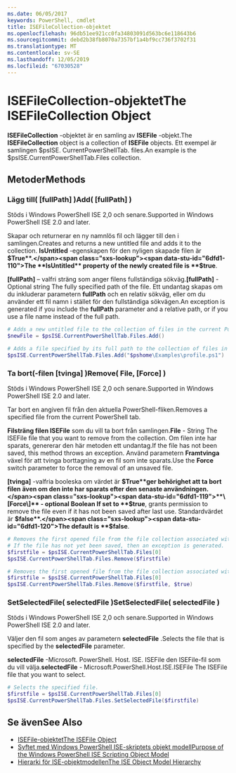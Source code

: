 ```yaml
---
ms.date: 06/05/2017
keywords: PowerShell, cmdlet
title: ISEFileCollection-objektet
ms.openlocfilehash: 96db51ee921cc0fa34803091d563bc6e118643b6
ms.sourcegitcommit: debd2b38fb8070a7357bf1a4bf9cc736f3702f31
ms.translationtype: MT
ms.contentlocale: sv-SE
ms.lasthandoff: 12/05/2019
ms.locfileid: "67030528"
---
```

# <a name="the-isefilecollection-object"></a><span data-ttu-id="6dfd1-103">ISEFileCollection-objektet</span><span class="sxs-lookup"><span data-stu-id="6dfd1-103">The ISEFileCollection Object</span></span>

<span data-ttu-id="6dfd1-104">**ISEFileCollection** -objektet är en samling av **ISEFile** -objekt.</span><span class="sxs-lookup"><span data-stu-id="6dfd1-104">The **ISEFileCollection** object is a collection of **ISEFile** objects.</span></span> <span data-ttu-id="6dfd1-105">Ett exempel är samlingen $psISE. CurrentPowerShellTab. files.</span><span class="sxs-lookup"><span data-stu-id="6dfd1-105">An example is the $psISE.CurrentPowerShellTab.Files collection.</span></span>

## <a name="methods"></a><span data-ttu-id="6dfd1-106">Metoder</span><span class="sxs-lookup"><span data-stu-id="6dfd1-106">Methods</span></span>

### <a name="add-fullpath-"></a><span data-ttu-id="6dfd1-107">Lägg till\( \[fullPath\] \)</span><span class="sxs-lookup"><span data-stu-id="6dfd1-107">Add\( \[fullPath\] \)</span></span>

<span data-ttu-id="6dfd1-108">Stöds i Windows PowerShell ISE 2,0 och senare.</span><span class="sxs-lookup"><span data-stu-id="6dfd1-108">Supported in Windows PowerShell ISE 2.0 and later.</span></span>

<span data-ttu-id="6dfd1-109">Skapar och returnerar en ny namnlös fil och lägger till den i samlingen.</span><span class="sxs-lookup"><span data-stu-id="6dfd1-109">Creates and returns a new untitled file and adds it to the collection.</span></span> <span data-ttu-id="6dfd1-110">**IsUntitled** -egenskapen för den nyligen skapade filen är **$True**.</span><span class="sxs-lookup"><span data-stu-id="6dfd1-110">The **IsUntitled** property of the newly created file is **$true**.</span></span>

<span data-ttu-id="6dfd1-111">**\[fullPath\]** – valfri sträng som anger filens fullständiga sökväg.</span><span class="sxs-lookup"><span data-stu-id="6dfd1-111">**\[fullPath\]** - Optional string The fully specified path of the file.</span></span> <span data-ttu-id="6dfd1-112">Ett undantag skapas om du inkluderar parametern **fullPath** och en relativ sökväg, eller om du använder ett fil namn i stället för den fullständiga sökvägen.</span><span class="sxs-lookup"><span data-stu-id="6dfd1-112">An exception is generated if you include the **fullPath** parameter and a relative path, or if you use a file name instead of the full path.</span></span>

```powershell
# Adds a new untitled file to the collection of files in the current PowerShell tab.
$newFile = $psISE.CurrentPowerShellTab.Files.Add()

# Adds a file specified by its full path to the collection of files in the current PowerShell tab.
$psISE.CurrentPowerShellTab.Files.Add("$pshome\Examples\profile.ps1")
```

### <a name="remove-file-force-"></a><span data-ttu-id="6dfd1-113">Ta bort\(-filen \[tvinga\] \)</span><span class="sxs-lookup"><span data-stu-id="6dfd1-113">Remove\( File, \[Force\] \)</span></span>

<span data-ttu-id="6dfd1-114">Stöds i Windows PowerShell ISE 2,0 och senare.</span><span class="sxs-lookup"><span data-stu-id="6dfd1-114">Supported in Windows PowerShell ISE 2.0 and later.</span></span>

<span data-ttu-id="6dfd1-115">Tar bort en angiven fil från den aktuella PowerShell-fliken.</span><span class="sxs-lookup"><span data-stu-id="6dfd1-115">Removes a specified file from the current PowerShell tab.</span></span>

<span data-ttu-id="6dfd1-116">**Filsträng filen ISEFile** som du vill ta bort från samlingen.</span><span class="sxs-lookup"><span data-stu-id="6dfd1-116">**File** - String The ISEFile file that you want to remove from the collection.</span></span> <span data-ttu-id="6dfd1-117">Om filen inte har sparats, genererar den här metoden ett undantag.</span><span class="sxs-lookup"><span data-stu-id="6dfd1-117">If the file has not been saved, this method throws an exception.</span></span> <span data-ttu-id="6dfd1-118">Använd parametern **Framtvinga** växel för att tvinga borttagning av en fil som inte sparats.</span><span class="sxs-lookup"><span data-stu-id="6dfd1-118">Use the **Force** switch parameter to force the removal of an unsaved file.</span></span>

<span data-ttu-id="6dfd1-119">**\[tvinga\]** -valfria booleska om värdet är **$True**ger behörighet att ta bort filen även om den inte har sparats efter den senaste användningen.</span><span class="sxs-lookup"><span data-stu-id="6dfd1-119">**\[Force\]** - optional Boolean If set to **$true**, grants permission to remove the file even if it has not been saved after last use.</span></span> <span data-ttu-id="6dfd1-120">Standardvärdet är **$false**.</span><span class="sxs-lookup"><span data-stu-id="6dfd1-120">The default is **$false**.</span></span>

```powershell
# Removes the first opened file from the file collection associated with the current PowerShell tab.
# If the file has not yet been saved, then an exception is generated.
$firstfile = $psISE.CurrentPowerShellTab.Files[0]
$psISE.CurrentPowerShellTab.Files.Remove($firstfile)

# Removes the first opened file from the file collection associated with the current PowerShell tab, even if it has not been saved.
$firstfile = $psISE.CurrentPowerShellTab.Files[0]
$psISE.CurrentPowerShellTab.Files.Remove($firstfile, $true)
```

### <a name="setselectedfile-selectedfile-"></a><span data-ttu-id="6dfd1-121">SetSelectedFile\( selectedFile \)</span><span class="sxs-lookup"><span data-stu-id="6dfd1-121">SetSelectedFile\( selectedFile \)</span></span>

<span data-ttu-id="6dfd1-122">Stöds i Windows PowerShell ISE 2,0 och senare.</span><span class="sxs-lookup"><span data-stu-id="6dfd1-122">Supported in Windows PowerShell ISE 2.0 and later.</span></span>

<span data-ttu-id="6dfd1-123">Väljer den fil som anges av parametern **selectedFile** .</span><span class="sxs-lookup"><span data-stu-id="6dfd1-123">Selects the file that is specified by the **selectedFile** parameter.</span></span>

<span data-ttu-id="6dfd1-124">**selectedFile** -Microsoft. PowerShell. Host. ISE. ISEFile den ISEFile-fil som du vill välja.</span><span class="sxs-lookup"><span data-stu-id="6dfd1-124">**selectedFile** - Microsoft.PowerShell.Host.ISE.ISEFile The ISEFile file that you want to select.</span></span>

```powershell
# Selects the specified file.
$firstfile = $psISE.CurrentPowerShellTab.Files[0]
$psISE.CurrentPowerShellTab.Files.SetSelectedFile($firstfile)
```

## <a name="see-also"></a><span data-ttu-id="6dfd1-125">Se även</span><span class="sxs-lookup"><span data-stu-id="6dfd1-125">See Also</span></span>

- [<span data-ttu-id="6dfd1-126">ISEFile-objektet</span><span class="sxs-lookup"><span data-stu-id="6dfd1-126">The ISEFile Object</span></span>](The-ISEFile-Object.md)
- [<span data-ttu-id="6dfd1-127">Syftet med Windows PowerShell ISE-skriptets objekt modell</span><span class="sxs-lookup"><span data-stu-id="6dfd1-127">Purpose of the Windows PowerShell ISE Scripting Object Model</span></span>](Purpose-of-the-Windows-PowerShell-ISE-Scripting-Object-Model.md)
- [<span data-ttu-id="6dfd1-128">Hierarki för ISE-objektmodellen</span><span class="sxs-lookup"><span data-stu-id="6dfd1-128">The ISE Object Model Hierarchy</span></span>](The-ISE-Object-Model-Hierarchy.md)
